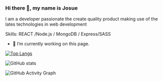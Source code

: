 

<!--
**jumaraga/jumaraga** is a ✨ _special_ ✨ repository because its `README.md` (this file) appears on your GitHub profile.

Here are some ideas to get you started:

- 🔭 I’m currently working on ...
- 🌱 I’m currently learning ...
- 👯 I’m looking to collaborate on ...
- 🤔 I’m looking for help with ...
- 💬 Ask me about ...
- 📫 How to reach me: ...
- 😄 Pronouns: ...
- ⚡ Fun fact: ...
-->
### Hi there 👋, my name is Josue
I am a developer passionate the create quality product making use of the lates technologies in web development 

Skills:  REACT /Node.js / MongoDB / Express/SASS

- 🔭 I’m currently working on this page. 


 

[![Top Langs](https://github-readme-stats.vercel.app/api/top-langs/?username=jumaraga)](https://github.com/anuraghazra/github-readme-stats)

![GitHub stats](https://github-readme-stats.vercel.app/api?username=jumaraga&show_icons=true)  

![GitHub Activity Graph](https://activity-graph.herokuapp.com/graph?username=jumaraga)  


